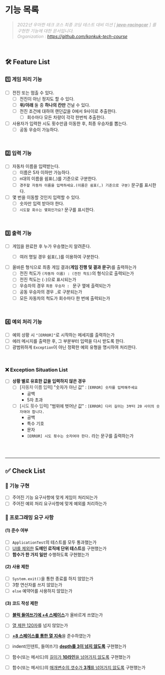 # 기능 목록

> <span style="color:darkgrey">_2022년 우아한 테크 코스 최종 코딩 테스트 대비 미션 [ <u>**java-racingcar**</u> ] 를 구현한 기능에 대한 문서입니다._</span><br/>
> <span style="color:darkgrey">_Organization : https://github.com/konkuk-tech-course_ </span>

<br/>

## 🛠 Feature List
### 1️⃣ 게임 처리 기능
- [ ] 전진 또는 멈출 수 있다.
    - [ ] 전진이 아닌 정지도 할 수 있다.
    - [ ] **위/아래** 둘 중 **하나의 칸만** 건널 수 있다.
    - [ ] 전진 조건에 대하여 랜던값을 0에서 9사이로 추출한다.
      - [ ] 회수마다 모든 차량이 각각 한번씩 추출한다.

- [ ] 사용자가 입력한 시도 횟수만큼 이동한 후, 최종 우승자를 뽑는다.
    - [ ] 공동 우승이 가능하다.

<br/>

### 2️⃣ 입력 기능
- [ ] 자동차 이름을 입력받는다. 
  - [ ] 이름은 5자 이하만 가능하다.
  - [ ] n대의 이름을 쉼표(`,`)를 기준으로 구분한다.
  - [ ] `경주할 자동차 이름을 입력하세요.(이름은 쉼표(,) 기준으로 구분)` 문구를 표시한다.
  
- [ ] 몇 번을 이동할 것인지 입력할 수 있다.
    - [ ] 숫자만 입력 받아야 한다.
    - [ ] `시도할 회수는 몇회인가요?` 문구를 표시한다.

<br/>

### 3️⃣ 출력 기능
- [ ] 게임을 완료한 후 누가 우승했는지 알려준다.
    - [ ] 여러 명일 경우 쉼표(`,`)를 이용하여 구분한다.


- [ ] 올바른 형식으로 최종 게임 결과(**게임 진행 및 결과 문구**)를 출력하는가
    - [ ] 전진 척도가 `(자동차 이름) : (전진 척도)`의 형식으로 출력되는가
    - [ ] 전진 척도는 (`-`)으로 표시되는가
    - [ ] 우승자의 경우 `최종 우승자 : ` 문구 옆에 출력되는가
    - [ ] 공동 우승자의 경우 `,`로 구분되는가
    - [ ] 모든 자동차의 척도가 회수마다 한 번에 출력되는가

<br/>

### 4️⃣ 예외 처리 기능
- [ ] 예외 상황 시 `"[ERROR]"`로 시작하는 메세지를 출력하는가
- [ ] 에러 메시지를 출력한 후, 그 부분부터 입력을 다시 받도록 한다.
- [ ] 광범위하게 `Exception`이 아닌 정확한 예외 유형을 명시하여 처리한다.

<br/>

### ❌ Exception Situation List

- [ ] **상황 별로 유효한 값을 입력하지 않은 경우**
    - [ ] [<span style="color:grey">**자동차 이름 입력**</span>] "숫자가 아닌 값" : `[ERROR] 숫자를 입력해주세요`
        - 공백
        - 5자 초과
    - [ ] [<span style="color:grey">**시도 횟수 입력**</span>] "범위에 벗어난 값" : `[ERROR] 다리 길이는 3부터 20 사이의 숫자여야 합니다.`
        - 공백
        - 특수 기호
        - 문자
        - `[ERROR] 시도 횟수는 숫자여야 한다.` 라는 문구를 출력하는가


<br/>
<br/>

---
## ✅ Check List
### 🚀 기능 구현
- [ ] 주어진 기능 요구사항에 맞게 게임이 처리되는가
- [ ] 주어진 예외 처리 요구사항에 맞게 예외를 처리하는가

### 🎯 프로그래밍 요구 사항
#### (1) 준수 여부
- [ ] `ApplicationTest`의 테스트를 모두 통과했는가
- [ ] <u>UI를 제외한</u> **도메인 로직에 단위 테스트**를 구현했는가
- [ ] **함수가 한 가지 일만** 수행하도록 구현했는가

#### (2) 사용 제한
- [ ] `System.exit()`을 통한 종료를 하지 않았는가
- [ ] 3항 연산자를 쓰지 않았는가
- [ ] `else` 예약어를 사용하지 않았는가

#### (3) 코드 작성 제한
- [ ] <u>**블럭 들여쓰기에 +4 스페이스**</u>가 올바르게 쓰였는가
- [ ] <u>열 제한 120자</u>를 넘지 않았는가
- [ ] <u>**+8 스페이스를 통한 열 지속**</u>을 준수하였는가
- [ ] indent(인덴트, 들여쓰기) <u>**depth를 3이 넘지 않도록**</u> 구현했는가
- [ ] 함수(또는 메서드)의 <u>길이가 **10라인**을 넘어가지 않도록</u> 구현했는가
- [ ] 함수(또는 메서드)의 <u>매개변수의 갯수가 **3개**를 넘어가지 않도록</u> 구현했는가



